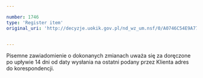 ```yaml
---

number: 1746
type: 'Register item'
original_uri: 'http://decyzje.uokik.gov.pl/nd_wz_um.nsf/0/A0746C54E9A77E17C125765F004DB535?OpenDocument'


---
```


Pisemne zawiadomienie o dokonanych zmianach uważa się za doręczone po upływie 14 dni od daty wysłania na ostatni podany przez Klienta adres do korespondencji.
